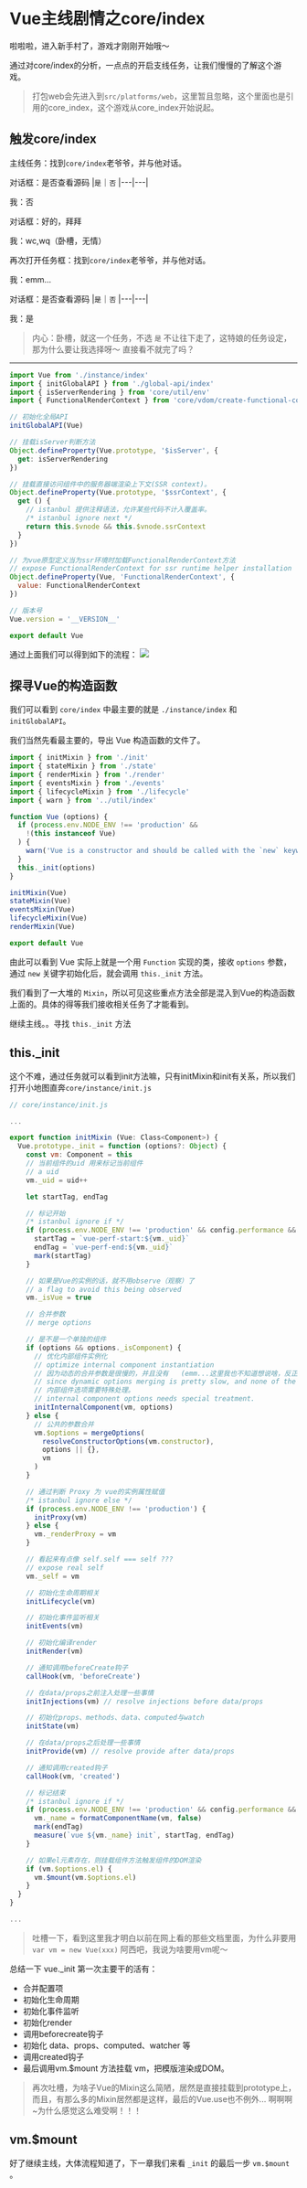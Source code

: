 # Vue主线剧情之core/index

啦啦啦，进入新手村了，游戏才刚刚开始哦～

通过对core/index的分析，一点点的开启支线任务，让我们慢慢的了解这个游戏。

> 打包web会先进入到```src/platforms/web```，这里暂且忽略，这个里面也是引用的core_index，这个游戏从core_index开始说起。

## 触发core/index
主线任务：找到```core/index```老爷爷，并与他对话。

对话框：是否查看源码
|```是```｜```否```
|---|---|

我：否

对话框：好的，拜拜

我：wc,wq（卧槽，无情）

再次打开任务框：找到```core/index```老爷爷，并与他对话。

我：emm...


对话框：是否查看源码
|```是```｜```否```
|---|---|

我：是

> 内心：卧槽，就这一个任务，不选 ```是``` 不让往下走了，这特娘的任务设定，那为什么要让我选择呀～
直接看不就完了吗？

---

```javascript
import Vue from './instance/index'
import { initGlobalAPI } from './global-api/index'
import { isServerRendering } from 'core/util/env'
import { FunctionalRenderContext } from 'core/vdom/create-functional-component'

// 初始化全局API
initGlobalAPI(Vue)

// 挂载isServer判断方法
Object.defineProperty(Vue.prototype, '$isServer', {
  get: isServerRendering
})

// 挂载直接访问组件中的服务器端渲染上下文(SSR context)。
Object.defineProperty(Vue.prototype, '$ssrContext', {
  get () {
    // istanbul 提供注释语法，允许某些代码不计入覆盖率。
    /* istanbul ignore next */
    return this.$vnode && this.$vnode.ssrContext
  }
})

// 为vue原型定义当为ssr环境时加载FunctionalRenderContext方法
// expose FunctionalRenderContext for ssr runtime helper installation
Object.defineProperty(Vue, 'FunctionalRenderContext', {
  value: FunctionalRenderContext
})

// 版本号
Vue.version = '__VERSION__'

export default Vue
```

通过上面我们可以得到如下的流程：
![](https://tva1.sinaimg.cn/large/006y8mN6ly1g94kktjk75j31f40qgq3g.jpg)

## 探寻Vue的构造函数
我们可以看到 ```core/index``` 中最主要的就是 ```./instance/index``` 和 ```initGlobalAPI```。

我们当然先看最主要的，导出 Vue 构造函数的文件了。

```javascript
import { initMixin } from './init'
import { stateMixin } from './state'
import { renderMixin } from './render'
import { eventsMixin } from './events'
import { lifecycleMixin } from './lifecycle'
import { warn } from '../util/index'

function Vue (options) {
  if (process.env.NODE_ENV !== 'production' &&
    !(this instanceof Vue)
  ) {
    warn('Vue is a constructor and should be called with the `new` keyword')
  }
  this._init(options)
}

initMixin(Vue)
stateMixin(Vue)
eventsMixin(Vue)
lifecycleMixin(Vue)
renderMixin(Vue)

export default Vue
```

由此可以看到 Vue 实际上就是一个用 ```Function``` 实现的类，接收 ```options``` 参数，通过 ```new``` 关键字初始化后，就会调用 ```this._init``` 方法。

我们看到了一大堆的 ```Mixin```，所以可见这些重点方法全部是混入到Vue的构造函数上面的。具体的得等我们接收相关任务了才能看到。

继续主线。。寻找 ```this._init``` 方法

## this._init

这个不难，通过任务就可以看到init方法嘛，只有initMixin和init有关系，所以我们打开小地图直奔``` core/instance/init.js ```

```javascript
// core/instance/init.js

...

export function initMixin (Vue: Class<Component>) {
  Vue.prototype._init = function (options?: Object) {
    const vm: Component = this
    // 当前组件的uid 用来标记当前组件
    // a uid
    vm._uid = uid++

    let startTag, endTag

    // 标记开始
    /* istanbul ignore if */
    if (process.env.NODE_ENV !== 'production' && config.performance && mark) {
      startTag = `vue-perf-start:${vm._uid}`
      endTag = `vue-perf-end:${vm._uid}`
      mark(startTag)
    }

    // 如果是Vue的实例的话，就不用observe（观察）了
    // a flag to avoid this being observed
    vm._isVue = true

    // 合并参数
    // merge options

    // 是不是一个单独的组件
    if (options && options._isComponent) {
      // 优化内部组件实例化
      // optimize internal component instantiation
      // 因为动态的合并参数是很慢的，并且没有   (emm...这里我也不知道想说啥，反正是比动态枚举快就对了)
      // since dynamic options merging is pretty slow, and none of the
      // 内部组件选项需要特殊处理。
      // internal component options needs special treatment.
      initInternalComponent(vm, options)
    } else {
      // 公共的参数合并
      vm.$options = mergeOptions(
        resolveConstructorOptions(vm.constructor),
        options || {},
        vm
      )
    }

    // 通过判断 Proxy 为 vue的实例属性赋值
    /* istanbul ignore else */
    if (process.env.NODE_ENV !== 'production') {
      initProxy(vm)
    } else {
      vm._renderProxy = vm
    }

    // 看起来有点像 self.self === self ???
    // expose real self
    vm._self = vm

    // 初始化生命周期相关
    initLifecycle(vm)

    // 初始化事件监听相关
    initEvents(vm)

    // 初始化编译render
    initRender(vm)

    // 通知调用beforeCreate钩子
    callHook(vm, 'beforeCreate')

    // 在data/props之前注入处理一些事情
    initInjections(vm) // resolve injections before data/props

    // 初始化props、methods、data、computed与watch
    initState(vm)

    // 在data/props之后处理一些事情
    initProvide(vm) // resolve provide after data/props

    // 通知调用created钩子
    callHook(vm, 'created')

    // 标记结束
    /* istanbul ignore if */
    if (process.env.NODE_ENV !== 'production' && config.performance && mark) {
      vm._name = formatComponentName(vm, false)
      mark(endTag)
      measure(`vue ${vm._name} init`, startTag, endTag)
    }

    // 如果el元素存在，则挂载组件方法触发组件的DOM渲染
    if (vm.$options.el) {
      vm.$mount(vm.$options.el)
    }
  }
}

...

```

> 吐槽一下，看到这里我才明白以前在网上看的那些文档里面，为什么非要用 ```var vm = new Vue(xxx)``` 阿西吧，我说为啥要用vm呢～

总结一下 vue._init 第一次主要干的活有：

- 合并配置项
- 初始化生命周期
- 初始化事件监听
- 初始化render
- 调用beforecreate钩子
- 初始化 data、props、computed、watcher 等
- 调用created钩子
- 最后调用vm.$mount 方法挂载 vm，把模版渲染成DOM。

> 再次吐槽，为啥子Vue的Mixin这么简陋，居然是直接挂载到prototype上，而且，有那么多的Mixin居然都是这样，最后的Vue.use也不例外...  啊啊啊~为什么感觉这么难受啊！！！

## vm.$mount

好了继续主线，大体流程知道了，下一章我们来看 ```_init``` 的最后一步 ```vm.$mount``` 。

